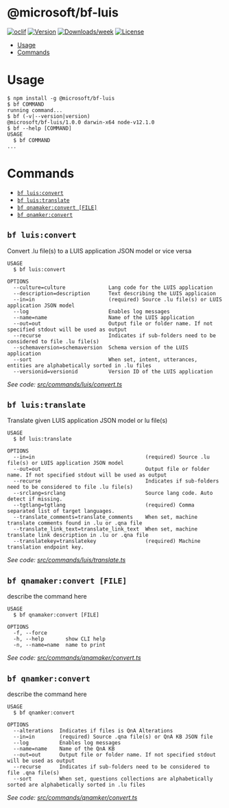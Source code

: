 @microsoft/bf-luis
==================



[![oclif](https://img.shields.io/badge/cli-oclif-brightgreen.svg)](https://oclif.io)
[![Version](https://img.shields.io/npm/v/@microsoft/bf-luis.svg)](https://npmjs.org/package/@microsoft/bf-luis)
[![Downloads/week](https://img.shields.io/npm/dw/@microsoft/bf-luis.svg)](https://npmjs.org/package/@microsoft/bf-luis)
[![License](https://img.shields.io/npm/l/@microsoft/bf-luis.svg)](https://github.com/microsoft/botframework-cli/blob/master/package.json)

<!-- toc -->
* [Usage](#usage)
* [Commands](#commands)
<!-- tocstop -->
# Usage
<!-- usage -->
```sh-session
$ npm install -g @microsoft/bf-luis
$ bf COMMAND
running command...
$ bf (-v|--version|version)
@microsoft/bf-luis/1.0.0 darwin-x64 node-v12.1.0
$ bf --help [COMMAND]
USAGE
  $ bf COMMAND
...
```
<!-- usagestop -->
# Commands
<!-- commands -->
* [`bf luis:convert`](#bf-luisconvert)
* [`bf luis:translate`](#bf-luistranslate)
* [`bf qnamaker:convert [FILE]`](#bf-qnamakerconvert-file)
* [`bf qnamker:convert`](#bf-qnamkerconvert)

## `bf luis:convert`

Convert .lu file(s) to a LUIS application JSON model or vice versa

```
USAGE
  $ bf luis:convert

OPTIONS
  --culture=culture              Lang code for the LUIS application
  --description=description      Text describing the LUIS applicaion
  --in=in                        (required) Source .lu file(s) or LUIS application JSON model
  --log                          Enables log messages
  --name=name                    Name of the LUIS application
  --out=out                      Output file or folder name. If not specified stdout will be used as output
  --recurse                      Indicates if sub-folders need to be considered to file .lu file(s)
  --schemaversion=schemaversion  Schema version of the LUIS application
  --sort                         When set, intent, utterances, entities are alphabetically sorted in .lu files
  --versionid=versionid          Version ID of the LUIS application
```

_See code: [src/commands/luis/convert.ts](https://github.com/microsoft/botframework-cli/blob/v1.0.0/src/commands/luis/convert.ts)_

## `bf luis:translate`

Translate given LUIS application JSON model or lu file(s)

```
USAGE
  $ bf luis:translate

OPTIONS
  --in=in                                    (required) Source .lu file(s) or LUIS application JSON model
  --out=out                                  Output file or folder name. If not specified stdout will be used as output
  --recurse                                  Indicates if sub-folders need to be considered to file .lu file(s)
  --srclang=srclang                          Source lang code. Auto detect if missing.
  --tgtlang=tgtlang                          (required) Comma separated list of target languages.
  --translate_comments=translate_comments    When set, machine translate comments found in .lu or .qna file
  --translate_link_text=translate_link_text  When set, machine translate link description in .lu or .qna file
  --translatekey=translatekey                (required) Machine translation endpoint key.
```

_See code: [src/commands/luis/translate.ts](https://github.com/microsoft/botframework-cli/blob/v1.0.0/src/commands/luis/translate.ts)_

## `bf qnamaker:convert [FILE]`

describe the command here

```
USAGE
  $ bf qnamaker:convert [FILE]

OPTIONS
  -f, --force
  -h, --help       show CLI help
  -n, --name=name  name to print
```

_See code: [src/commands/qnamaker/convert.ts](https://github.com/microsoft/botframework-cli/blob/v1.0.0/src/commands/qnamaker/convert.ts)_

## `bf qnamker:convert`

describe the command here

```
USAGE
  $ bf qnamker:convert

OPTIONS
  --alterations  Indicates if files is QnA Alterations
  --in=in        (required) Source .qna file(s) or QnA KB JSON file
  --log          Enables log messages
  --name=name    Name of the QnA KB
  --out=out      Output file or folder name. If not specified stdout will be used as output
  --recurse      Indicates if sub-folders need to be considered to file .qna file(s)
  --sort         When set, questions collections are alphabetically sorted are alphabetically sorted in .lu files
```

_See code: [src/commands/qnamker/convert.ts](https://github.com/microsoft/botframework-cli/blob/v1.0.0/src/commands/qnamker/convert.ts)_
<!-- commandsstop -->
